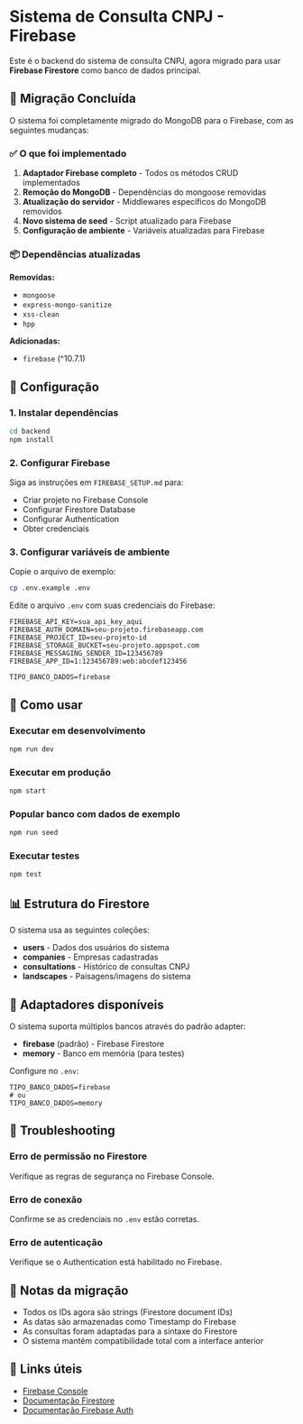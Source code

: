 # Sistema de Consulta CNPJ - Firebase

Este é o backend do sistema de consulta CNPJ, agora migrado para usar **Firebase Firestore** como banco de dados principal.

## 🚀 Migração Concluída

O sistema foi completamente migrado do MongoDB para o Firebase, com as seguintes mudanças:

### ✅ O que foi implementado

1. **Adaptador Firebase completo** - Todos os métodos CRUD implementados
2. **Remoção do MongoDB** - Dependências do mongoose removidas
3. **Atualização do servidor** - Middlewares específicos do MongoDB removidos
4. **Novo sistema de seed** - Script atualizado para Firebase
5. **Configuração de ambiente** - Variáveis atualizadas para Firebase

### 📦 Dependências atualizadas

**Removidas:**
- `mongoose`
- `express-mongo-sanitize` 
- `xss-clean`
- `hpp`

**Adicionadas:**
- `firebase` (^10.7.1)

## 🔧 Configuração

### 1. Instalar dependências

```bash
cd backend
npm install
```

### 2. Configurar Firebase

Siga as instruções em `FIREBASE_SETUP.md` para:
- Criar projeto no Firebase Console
- Configurar Firestore Database
- Configurar Authentication
- Obter credenciais

### 3. Configurar variáveis de ambiente

Copie o arquivo de exemplo:
```bash
cp .env.example .env
```

Edite o arquivo `.env` com suas credenciais do Firebase:
```
FIREBASE_API_KEY=sua_api_key_aqui
FIREBASE_AUTH_DOMAIN=seu-projeto.firebaseapp.com
FIREBASE_PROJECT_ID=seu-projeto-id
FIREBASE_STORAGE_BUCKET=seu-projeto.appspot.com
FIREBASE_MESSAGING_SENDER_ID=123456789
FIREBASE_APP_ID=1:123456789:web:abcdef123456

TIPO_BANCO_DADOS=firebase
```

## 🎯 Como usar

### Executar em desenvolvimento

```bash
npm run dev
```

### Executar em produção

```bash
npm start
```

### Popular banco com dados de exemplo

```bash
npm run seed
```

### Executar testes

```bash
npm test
```

## 📊 Estrutura do Firestore

O sistema usa as seguintes coleções:

- **users** - Dados dos usuários do sistema
- **companies** - Empresas cadastradas  
- **consultations** - Histórico de consultas CNPJ
- **landscapes** - Paisagens/imagens do sistema

## 🔄 Adaptadores disponíveis

O sistema suporta múltiplos bancos através do padrão adapter:

- **firebase** (padrão) - Firebase Firestore
- **memory** - Banco em memória (para testes)

Configure no `.env`:
```
TIPO_BANCO_DADOS=firebase
# ou
TIPO_BANCO_DADOS=memory
```

## 🚨 Troubleshooting

### Erro de permissão no Firestore
Verifique as regras de segurança no Firebase Console.

### Erro de conexão
Confirme se as credenciais no `.env` estão corretas.

### Erro de autenticação
Verifique se o Authentication está habilitado no Firebase.

## 📝 Notas da migração

- Todos os IDs agora são strings (Firestore document IDs)
- As datas são armazenadas como Timestamp do Firebase
- As consultas foram adaptadas para a sintaxe do Firestore
- O sistema mantém compatibilidade total com a interface anterior

## 🔗 Links úteis

- [Firebase Console](https://console.firebase.google.com/)
- [Documentação Firestore](https://firebase.google.com/docs/firestore)
- [Documentação Firebase Auth](https://firebase.google.com/docs/auth)
